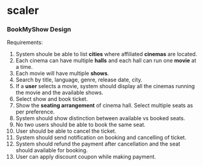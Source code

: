 # scaler
### BookMyShow Design

Requirements:
1. System shoule be able to list **cities** where affiliated **cinemas** are located.
2. Each cinema can have multiple **halls** and each hall can run one **movie** at a time.
3. Each movie will have multiple **shows**.
4. Search by title, language, genre, release date, city.
5. If a **user** selects a movie, system should display all the cinemas running the movie and the available shows.
6. Select show and book ticket.
7. Show the **seating arrangement** of cinema hall. Select multiple seats as per preference.
8. System should show distinction between available vs booked seats.
9. No two users should be able to book the same seat.
10. User should be able to cancel the ticket.
11. System should send notification on booking and cancelling of ticket.
12. System should refund the payment after cancellation and the seat should available for booking.
13. User can apply discount coupon while making payment.
